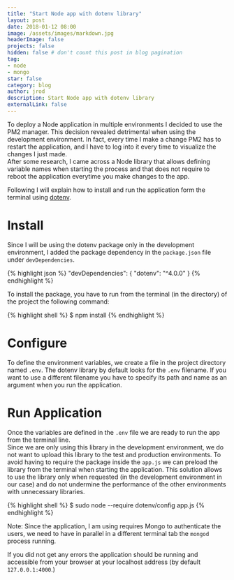 ```yaml
---
title: "Start Node app with dotenv library"
layout: post
date: 2018-01-12 08:00
image: /assets/images/markdown.jpg
headerImage: false
projects: false
hidden: false # don't count this post in blog pagination
tag:
- node
- mongo
star: false
category: blog
author: jrod
description: Start Node app with dotenv library
externalLink: false
---
```


To deploy a Node application in multiple environments I decided to use the PM2 manager. This decision revealed detrimental when using the development environment. In fact, every time I make a change PM2 has to restart the application, and I have to log into it every time to visualize the changes I just made.  
After some research, I came across a Node library that allows defining variable names when starting the process and that does not require to reboot the application everytime you make changes to the app.  

Following I will explain how to install and run the application form the terminal using [dotenv](https://github.com/motdotla/dotenv).  

# Install
Since I will be using the dotenv package only in the development environment, I added the package dependency in the `package.json` file under `devDependencies`.

{% highlight json %}
  "devDependencies": {
    "dotenv": "^4.0.0"
  }
{% endhighlight %}

To install the package, you have to run from the terminal (in the directory) of the project the following command:

{% highlight shell %}
$ npm install
{% endhighlight %}

# Configure
To define the environment variables, we create a file in the project directory named ```.env```. The dotenv library by default looks for the ```.env``` filename. If you want to use a different filename you have to specify its path and name as an argument when you run the application.  

# Run Application
Once the variables are defined in the `.env` file we are ready to run the app from the terminal line.  
Since we are only using this library in the development environment, we do not want to upload this library to the test and production environments. To avoid having to require the package inside the `app.js` we can preload the library from the terminal when starting the application. This solution allows to use the library only when requested (in the development environment in our case) and do not undermine the performance of the other environments with unnecessary libraries.  

{% highlight shell %}
$ sudo node --require dotenv/config app.js
{% endhighlight %}

Note: Since the application, I am using requires Mongo to authenticate the users, we need to have in parallel in a different terminal tab the `mongod` process running.  

If you did not get any errors the application should be running and accessible from your browser at your localhost address (by default `127.0.0.1:4000`.)